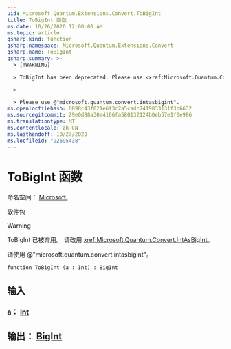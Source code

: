 ```yaml
---
uid: Microsoft.Quantum.Extensions.Convert.ToBigInt
title: ToBigInt 函数
ms.date: 10/26/2020 12:00:00 AM
ms.topic: article
qsharp.kind: function
qsharp.namespace: Microsoft.Quantum.Extensions.Convert
qsharp.name: ToBigInt
qsharp.summary: >-
  > [!WARNING]

  > ToBigInt has been deprecated. Please use <xref:Microsoft.Quantum.Convert.IntAsBigInt> instead.

  >

  > Please use @"microsoft.quantum.convert.intasbigint".
ms.openlocfilehash: 0898c43f021e6f3c2a5cadc7419833131f3b6632
ms.sourcegitcommit: 29e0d88a30e4166fa580132124b0eb57e1f0e986
ms.translationtype: MT
ms.contentlocale: zh-CN
ms.lasthandoff: 10/27/2020
ms.locfileid: "92695438"
---
```

# <a name="tobigint-function"></a>ToBigInt 函数

命名空间： [Microsoft.](xref:Microsoft.Quantum.Extensions.Convert)

软件包 [](https://nuget.org/packages/)


> [!WARNING]
> ToBigInt 已被弃用。 请改用 <xref:Microsoft.Quantum.Convert.IntAsBigInt>。
>
> 请使用 @"microsoft.quantum.convert.intasbigint"。



```qsharp
function ToBigInt (a : Int) : BigInt
```


## <a name="input"></a>输入

### <a name="a--int"></a>a： [Int](xref:microsoft.quantum.lang-ref.int)





## <a name="output--bigint"></a>输出： [BigInt](xref:microsoft.quantum.lang-ref.bigint)

